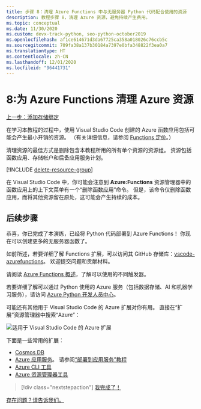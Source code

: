 ```yaml
---
title: 步骤 8：清理 Azure Functions 中与无服务器 Python 代码配合使用的资源
description: 教程步骤 8，清理 Azure 资源，避免持续产生费用。
ms.topic: conceptual
ms.date: 11/30/2020
ms.custom: devx-track-python, seo-python-october2019
ms.openlocfilehash: af1ce614671d3da67725ca358a018026c76ccb5c
ms.sourcegitcommit: 709fa38a137b30184a7397e0bfa348822f3ea0a7
ms.translationtype: HT
ms.contentlocale: zh-CN
ms.lasthandoff: 12/01/2020
ms.locfileid: "96441731"
---
```

# <a name="8-clean-up-azure-resources-for-azure-functions"></a>8:为 Azure Functions 清理 Azure 资源

[上一步：添加存储绑定](tutorial-vs-code-serverless-python-07.md)

在学习本教程的过程中，使用 Visual Studio Code 创建的 Azure 函数应用包括可能会产生最小开销的资源。 （有关详细信息，请参阅 [Functions 定价](https://azure.microsoft.com/pricing/details/functions/)。）

清理资源的最佳方式是删除包含本教程所用的所有单个资源的资源组。 资源包括函数应用、存储帐户和后备应用服务计划。

[!INCLUDE [delete-resource-group](includes/delete-resource-group.md)]

在 Visual Studio Code 中，你可能会注意到 **Azure:Functions** 资源管理器中的函数应用上的上下文菜单有一个“删除函数应用”命令。  但是，该命令仅删除函数应用，而将其他资源留在原处，这可能会产生持续的成本。

## <a name="next-steps"></a>后续步骤

恭喜，你已完成了本演练，已经将 Python 代码部署到 Azure Functions！ 你现在可以创建更多的无服务器函数了。

如前所述，若要详细了解 Functions 扩展，可以访问其 GitHub 存储库：[vscode-azurefunctions](https://github.com/Microsoft/vscode-azurefunctions)。 欢迎提交问题和贡献材料。

请阅读 [Azure Functions 概述](/azure/azure-functions/functions-overview)，了解可以使用的不同触发器。

若要详细了解可以通过 Python 使用的 Azure 服务（包括数据存储、AI 和机器学习服务），请访问 [Azure Python 开发人员中心](./index.yml)。

可能还有其他用于 Visual Studio Code 的 Azure 扩展对你有用。 直接在“扩展”资源管理器中搜索“Azure”：

![适用于 Visual Studio Code 的 Azure 扩展](media/tutorial-vs-code-serverless-python/azure-extensions-for-visual-studio-code.png)

下面是一些常用的扩展：

- [Cosmos DB](https://marketplace.visualstudio.com/items?itemName=ms-azuretools.vscode-cosmosdb)
- [Azure 应用服务](https://marketplace.visualstudio.com/items?itemName=ms-azuretools.vscode-azureappservice)。 请参阅[“部署到应用服务”教程](tutorial-deploy-app-service-on-linux-01.md)
- [Azure CLI 工具](https://marketplace.visualstudio.com/items?itemName=ms-vscode.azurecli)
- [Azure 资源管理器工具](https://marketplace.visualstudio.com/items?itemName=msazurermtools.azurerm-vscode-tools)

> [!div class="nextstepaction"]
> [我完成了！](/python/azure/?preserve-view=true&view=azure-python)

[存在问题？请告诉我们。](https://aka.ms/python-functions-qs-ms-survey)
